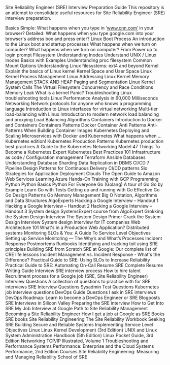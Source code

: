 Site Reliability Engineer (SRE) Interview Preparation Guide
This repository is an attempt to consolidate useful resources for Site Reliability Engineer (SRE) interview preparation.

Basics
 Simple: What happens when you type in ‘www.cnn.com’ in your browser?
 Detailed: What happens when you type google.com into your browser's address box and press enter?
Linux
Boot Process
 An introduction to the Linux boot and startup processes
 What happens when we turn on computer?
 What happens when we turn on computer?
 From Power up to login prompt
Filesystem
 Understanding Inodes
 Understand UNIX / Linux Inodes Basics with Examples
 Understanding proc filesystem
 Common Mount Options
 Understanding Linux filesystems: ext4 and beyond
Kernel
 Explain the basics of Linux kernel
 Kernel Space and User Space
 Linux Kernel Process Management
 Linux Addressing
 Linux Kernel Memory Management
 STACK AND HEAP
 Paging and Segmentation
 Linux Kernel System Calls
 The Virtual Filesystem
 Concurrency and Race Conditions
 Memory Leak
 What is a kernel Panic?
Troubleshooting
 Linux troubleshooting tools
 Linux Performance Analysis in 60,000 Milliseconds
Networking
 Network protocols for anyone who knows a programming language
 Introduction to Linux interfaces for virtual networking
 Multi-tier load-balancing with Linux
 Introduction to modern network load balancing and proxying
 Load Balancing Algorithms
Containers
 Introduction to Docker and Containers
 Containers Patterns
 Docker Container Anti Patterns
 Anti-Patterns When Building Container Images
Kubernetes
 Deploying and Scaling Microservices with Docker and Kubernetes
 What happens when ... Kubernetes edition!
 Kubernetes Production Patterns
 Kubernetes production best practices
 A Guide to the Kubernetes Networking Model
 47 Things To Become a Kubernetes Expert
 Kubernetes Best Practices 101
Infrastructure as code / Configuration management
 Terraform
 Ansible
Databases
 Understanding Database Sharding
 Data Replication in DBMS
CI/CD
 7 Pipeline Design Patterns for Continuous Delivery
 CI/CD patterns
 Six Strategies for Application Deployment
Clouds
 The Open Guide to Amazon Web Services
 Learning Azure
 Hands-On Training with GCP
Programming
Python
 Python Basics
 Python For Everyone
Go (Golang)
 A tour of Go
 Go by Example
 Learn Go with Tests
 Getting up and running with Go
 Effective Go
 Go Design Patterns
 Go Memory Management
Big O Notation, Algorithms and Data Structures
 AlgoExperts
 Hacking a Google Interview – Handout 1
 Hacking a Google Interview – Handout 2
 Hacking a Google Interview – Handout 3
System design
 SystemsExpert course from AlgoExpert
 Grokking the System Design Interview
 The System Design Primer
 Crack the System Design Interview
 System design interview for IT companies
 Web Architecture 101
 What's in a Production Web Application?
 Distributed systems
Monitoring
 SLOs & You: A Guide To Service Level Objectives
 Setting up Service Monitoring — The Why’s and What’s
Processes
 Incident Response
 Postmortems
 Runbooks
 Identifying and tracking toil using SRE principles
 Building SRE from Scratch
 SRE at Google: Our complete list of CRE life lessons
 Incident Management vs. Incident Response - What's the Difference?
 Practical Guide to SRE: Using SLOs to Increase Reliability
 Practical Guide to SRE: Automating On-Call
Resume
 SRE Complete Resume Writing Guide
Interview
SRE interview process
 How to hire talent
 Recruitment process for a Google job (SRE, Site Reliability Engineer)
Interview Questions
 A collection of questions to practice with for SRE interviews
 SRE Interview Questions
 Sysadmin Test Questions
 Kubernetes job interview questions
 DevOps Guide
 Questions I ask in SRE interviews
 DevOps Roadmap: Learn to become a DevOps Engineer or SRE
Blogposts
 SRE Interviews in Silicon Valley
 Preparing the SRE interview
 How to Get Into SRE
 My Job Interview at Google
 Path to Site Reliability Management
 Becoming a Site Reliability Engineer
 How I get a job at Google as SRE
Books
SRE books
 Site Reliability Engineering
 The Site Reliability Workbook
 Seeking SRE
 Building Secure and Reliable Systems
 Implementing Service Level Objectives
Linux
 Linux Kernel Development (3rd Edition)
 UNIX and Linux System Administration Handbook (5th Edition)
 Linux Pocket Guide, 3rd Edition
Networking
 TCP/IP Illustrated, Volume 1
Troubleshooting and Performance
 Systems Performance: Enterprise and the Cloud
 Systems Performance, 2nd Edition
Courses
 Site Reliability Engineering: Measuring and Managing Reliability
 School of SRE
